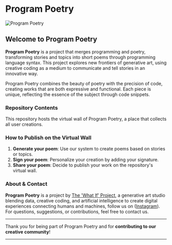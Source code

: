# Program Poetry

![Program Poetry](https://img.shields.io/badge/creative-coding-orange)

## Welcome to Program Poetry

**Program Poetry** is a project that merges programming and poetry, transforming stories and topics into short poems through programming language syntax. This project explores new frontiers of generative art, using creative coding as a medium to communicate and tell stories in an innovative way.

Program Poetry combines the beauty of poetry with the precision of code, creating works that are both expressive and functional. Each piece is unique, reflecting the essence of the subject through code snippets.

### Repository Contents

This repository hosts the virtual wall of Program Poetry, a place that collects all user creations.

### How to Publish on the Virtual Wall

1. **Generate your poem**: Use our system to create poems based on stories or topics.
2. **Sign your poem**: Personalize your creation by adding your signature.
3. **Share your poem**: Decide to publish your work on the repository's virtual wall.

### About & Contact

**Program Poetry** is a project by [The 'What If' Project](https://thewhatifproject.com/), a generative art studio blending data, creative coding, and artificial intelligence to create digital experiences connecting humans and machines, follow us on ([Instagram](https://www.instagram.com/the.whatifproject/)). For questions, suggestions, or contributions, feel free to contact us.

---

Thank you for being part of Program Poetry and for **contributing to our creative community**!

---

